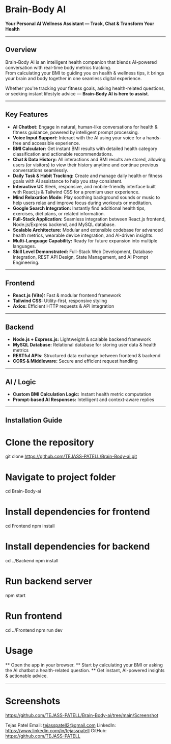 # Brain-Body AI
**Your Personal AI Wellness Assistant — Track, Chat & Transform Your Health**

---

## Overview
Brain-Body AI is an intelligent health companion that blends AI-powered conversation with real-time body metrics tracking.  
From calculating your BMI to guiding you on health & wellness tips, it brings your brain and body together in one seamless digital experience.  

Whether you're tracking your fitness goals, asking health-related questions, or seeking instant lifestyle advice — **Brain-Body AI is here to assist**.

---

## Key Features
- **AI Chatbot:** Engage in natural, human-like conversations for health & fitness guidance, powered by intelligent prompt processing.  
- **Voice Input Support:** Interact with the AI using your voice for a hands-free and accessible experience.  
- **BMI Calculator:** Get instant BMI results with detailed health category classification and actionable recommendations.  
- **Chat & Data History:** All interactions and BMI results are stored, allowing users (or visitors) to view their history anytime and continue previous conversations seamlessly.  
- **Daily Task & Habit Tracking:** Create and manage daily health or fitness goals with AI assistance to help you stay consistent.  
- **Interactive UI:** Sleek, responsive, and mobile-friendly interface built with React.js & Tailwind CSS for a premium user experience.  
- **Mind Relaxation Mode:** Play soothing background sounds or music to help users relax and improve focus during workouts or meditation.  
- **Google Search Integration:** Instantly find additional health tips, exercises, diet plans, or related information.  
- **Full-Stack Application:** Seamless integration between React.js frontend, Node.js/Express backend, and MySQL database.  
- **Scalable Architecture:** Modular and extensible codebase for advanced health metrics, wearable device integration, and AI-driven insights.  
- **Multi-Language Capability:** Ready for future expansion into multiple languages.  
- **Skill Level Demonstrated:** Full-Stack Web Development, Database Integration, REST API Design, State Management, and AI Prompt Engineering.  

---

## Frontend
- **React.js (Vite):** Fast & modular frontend framework  
- **Tailwind CSS:** Utility-first, responsive styling  
- **Axios:** Efficient HTTP requests & API integration  

---

## Backend
- **Node.js + Express.js:** Lightweight & scalable backend framework  
- **MySQL Database:** Relational database for storing user data & health metrics  
- **RESTful APIs:** Structured data exchange between frontend & backend  
- **CORS & Middleware:** Secure and efficient request handling  

---

## AI / Logic
- **Custom BMI Calculation Logic:** Instant health metric computation  
- **Prompt-based AI Responses:** Intelligent and context-aware replies  

---

## Installation Guide

# Clone the repository
git clone https://github.com/TEJASS-PATELL/Brain-Body-ai.git

# Navigate to project folder
cd Brain-Body-ai

# Install dependencies for frontend
cd Frontend
npm install

# Install dependencies for backend
cd ../Backend
npm install

# Run backend server
npm start

# Run frontend
cd ../Frontend
npm run dev


# Usage
** Open the app in your browser.
** Start by calculating your BMI or asking the AI chatbot a health-related question.
** Get instant, AI-powered insights & actionable advice.

---

# Screenshots
https://github.com/TEJASS-PATELL/Brain-Body-ai/tree/main/Screenshot

Tejas Patel
Email: tejasspatell2@gmail.com
LinkedIn: https://www.linkedin.com/in/tejasspatell
GitHub: https://github.com/TEJASS-PATELL

